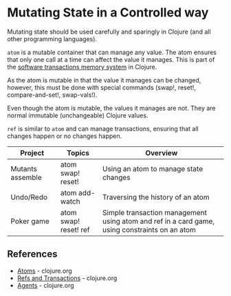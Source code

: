 # Mutating State in a Controlled way
Mutating state should be used carefully and sparingly in Clojure (and all other programming languages).

`atom` is a mutable container that can manage any value. The atom ensures that only one call at a time can affect the value it manages.  This is part of the [software transactions memory system](https://clojure.org/reference/refs) in Clojure.

As the atom is mutable in that the value it manages can be changed, however, this must be done with special commands (swap!, reset!, compare-and-set!, swap-vals!).

Even though the atom is mutable, the values it manages are not.  They are normal immutable (unchangeable) Clojure values.

`ref` is similar to `atom` and can manage transactions, ensuring that all changes happen or no changes happen.

| Project          | Topics                | Overview                                                                                      |
|------------------|-----------------------|-----------------------------------------------------------------------------------------------|
| Mutants assemble | atom swap! reset!     | Using an atom to manage state changes                                                         |
| Undo/Redo        | atom add-watch        | Traversing the history of an atom                                                             |
| Poker game       | atom swap! reset! ref | Simple transaction management using atom and ref in a card game, using constraints on an atom |


## References
* [Atoms](https://clojure.org/reference/atoms) - clojure.org
* [Refs and Transactions](https://clojure.org/reference/refs) - clojure.org
* [Agents](https://clojure.org/reference/agents) - clojure.org
